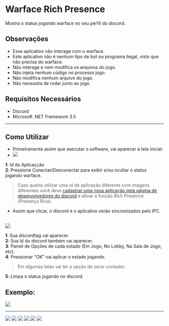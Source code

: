 # Warface Rich Presence
Mostra o status jogando warface no seu perfil do discord.

## Observações

- Esse aplicativo não interage com o warface.
- Este aplicativo não é nenhum tipo de bot ou programa ilegal, visto que não precisa do warface.
- Não interage e nem modifica os arquivos do jogo.
- Não injeta nenhum código no processo jogo.
- Não modifica nenhum arquivo do jogo.
- Não necessita de rodar junto ao jogo.

## Requisitos Necessários</b>

- Discord 
- Microsoft .NET Framework 3.5

<hr/>

## Como Utilizar

- Primeiramente assim que executar o software, vai aparecer a tela inicial: <br>
- <img src="https://i.imgur.com/Av4eBm3.png"><br>

**1**: Id da Aplicaçção<Br>
**2**: Pressione Conectar/Desconectar para exibir e/ou ocultar o status jogando warface.<br>

> Caso queira utilizar uma id de aplicação diferente com imagens diferentes você deve <a href="https://discordapp.com/developers/applications/">cadastrar uma nova aplicação pela página de desenvolvedores do discord</a> e ativar a função Rich Presence (Presença Rica).

- Assim que clicar, o discord e o aplicativo serão sincronizados pelo IPC.<br><br>

<img src="https://i.imgur.com/o3vRcaB.png"><br/>

**1**: Sua discordtag vai aparecer.<br>
**2**: Sua Id do discord também vai aparecer.<br>
**3**: Painel de Opções de cada estado (Em Jogo, No Lobby, Na Sala de Jogo, etc).<br>
**4**: Pressionar "OK" vai aplicar o estado jogando.<br>
> Em algumas telas vai ter a opção de zerar contador.<br>

**5**: Limpa o status jogando no discord.

## Exemplo:

<img src="https://i.imgur.com/0SxLEMP.png"><br>

<hr/>

<img src="https://i.imgur.com/wPjDwDa.png">
<img src="https://i.imgur.com/MseYFJu.png">
<img src="https://i.imgur.com/Zobcl0t.png">
<img src="https://i.imgur.com/gzj7Cm0.png">
<img src="https://i.imgur.com/dJJoz7f.png">
<img src="https://i.imgur.com/83MjhuN.png">
